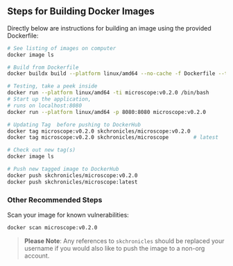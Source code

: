 ## Steps for Building Docker Images

Directly below are instructions for building an image using the provided Dockerfile:

```bash
# See listing of images on computer
docker image ls

# Build from Dockerfile
docker buildx build --platform linux/amd64 --no-cache -f Dockerfile --tag=microscope:v0.2.0 .

# Testing, take a peek inside
docker run --platform linux/amd64 -ti microscope:v0.2.0 /bin/bash
# Start up the application,
# runs on localhost:8080
docker run --platform linux/amd64 -p 8080:8080 microscope:v0.2.0

# Updating Tag  before pushing to DockerHub
docker tag microscope:v0.2.0 skchronicles/microscope:v0.2.0
docker tag microscope:v0.2.0 skchronicles/microscope        # latest

# Check out new tag(s)
docker image ls

# Push new tagged image to DockerHub
docker push skchronicles/microscope:v0.2.0
docker push skchronicles/microscope:latest
```

### Other Recommended Steps

Scan your image for known vulnerabilities:

```bash
docker scan microscope:v0.2.0
```

> **Please Note**: Any references to `skchronicles` should be replaced your username if you would also like to push the image to a non-org account.
